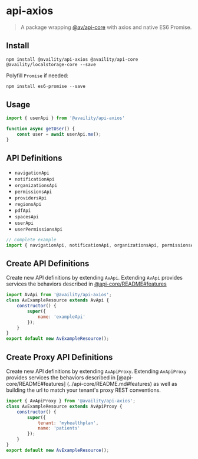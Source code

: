 #  api-axios
> A package wrapping [@av/api-core](../api-core/README.md) with axios and native ES6 Promise. 


## Install

```
npm install @availity/api-axios @availity/api-core @availity/localstorage-core --save
```

Polyfill `Promise` if needed:

```js
npm install es6-promise --save
```

## Usage

```js
import { userApi } from '@availity/api-axios'

function async getUser() {
    const user = await userApi.me();
}
```

## API Definitions

- `navigationApi`
- `notificationApi`
- `organizationsApi`
- `permissionsApi`
- `providersApi`
- `regionsApi`
- `pdfApi`
- `spacesApi`
- `userApi`
- `userPermissionsApi`

```js
// complete example
import { navigationApi, notificationApi, organizationsApi, permissionsApi, providersApi, regionsApi, pdfApi, spacesApi, userApi, userPermissionsApi } from '@availity/api-axios'
```

## Create API Definitions
Create new API definitions by extending `AvApi`. Extending `AvApi` provides services the behaviors described in [@api-core/README#features](../api-core/README.md#features)

```js
import AvApi from '@availity/api-axios';
class AvExampleResource extends AvApi {
    constructor() {
        super({
            name: 'exampleApi'
        });
    }
}
export default new AvExampleResource();
```

## Create Proxy API Definitions
Create new API definitions by extending `AvApiProxy`. Extending `AvApiProxy` provides services the behaviors described in [@api-core/README#features] (../api-core/README.md#features) as well as building the url to match your tenant's proxy REST conventions.

```js
import { AvApiProxy } from '@availity/api-axios';
class AvExampleResource extends AvApiProxy {
    constructor() {
        super({
            tenant: 'myhealthplan',
            name: 'patients'
        });
    }
}
export default new AvExampleResource();
```

